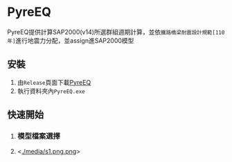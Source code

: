 # PyreEQ
PyreEQ提供計算SAP2000(v14)所選群組週期計算，並依`鐵路橋梁耐震設計規範[110年]`進行地震力分配，並assign進SAP2000模型

## 安裝
1. 由`Release`頁面下載[PyreEQ](https://github.com/Chih0321/PyreEQ/releases/tag/v1.0.0)
2. 執行資料夾內`PyreEQ.exe`

## 快速開始
1. ### 模型檔案選擇
2. <[./media/s1.png.png](https://github.com/Chih0321/PyreEQ/blob/main/media/s1.png)>